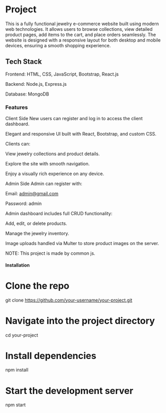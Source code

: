 # Project
This is a fully functional jewelry e-commerce website built using modern web technologies. It allows users to browse collections, view detailed product pages, add items to the cart, and place orders seamlessly. The website is designed with a responsive layout for both desktop and mobile devices, ensuring a smooth shopping experience.

## Tech Stack

Frontend: HTML, CSS, JavaScript, Bootstrap, React.js

Backend: Node.js, Express.js

Database: MongoDB

### Features

Client Side
New users can register and log in to access the client dashboard.

Elegant and responsive UI built with React, Bootstrap, and custom CSS.

Clients can:

View jewelry collections and product details.

Explore the site with smooth navigation.

Enjoy a visually rich experience on any device.

Admin Side
Admin can register with:

Email: admin@gmail.com

Password: admin

Admin dashboard includes full CRUD functionality:

Add, edit, or delete products.

Manage the jewelry inventory.

Image uploads handled via Multer to store product images on the server.

NOTE: This project is made by common js.

#### Installation

# Clone the repo
git clone https://github.com/your-username/your-project.git

# Navigate into the project directory
cd your-project

# Install dependencies
npm install

# Start the development server
npm start


